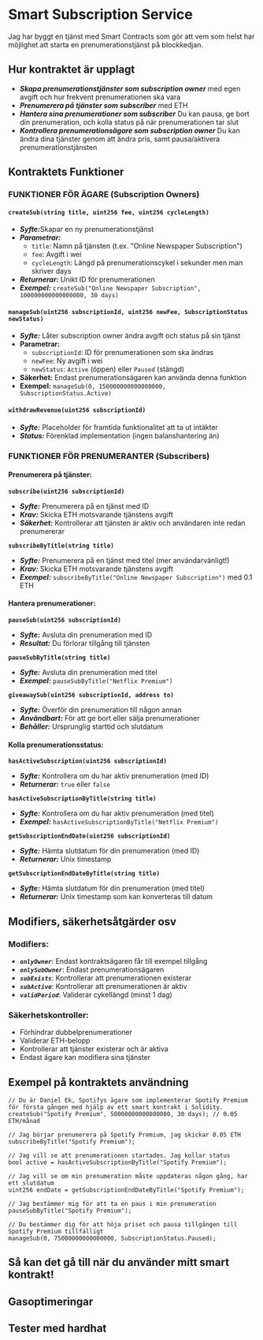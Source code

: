 # Smart Subscription Service

<p>Jag har byggt en tjänst med Smart Contracts som gör att vem som helst har möjlighet att starta en prenumerationstjänst på blockkedjan.</p>

## Hur kontraktet är upplagt

- *<b>Skapa prenumerationstjänster som subscription owner</b>* med egen avgift och hur frekvent prenumerationen ska vara
- *<b>Prenumerera på tjänster som subscriber</b>* med ETH
- *<b>Hantera sina prenumerationer som subscriber</b>* Du kan pausa, ge bort din prenumeration, och kolla status på när prenumerationen tar slut
- *<b>Kontrollera prenumerationsägare som subscription owner</b>* Du kan ändra dina tjänster genom att ändra pris, samt pausa/aktivera prenumerationstjänsten

## Kontraktets Funktioner

### FUNKTIONER FÖR ÄGARE (Subscription Owners)

#### `createSub(string title, uint256 fee, uint256 cycleLength)`
- *<b>Syfte:*</b>Skapar en ny prenumerationstjänst
- *<b>Parametrar:*</b> 
  - `title`: Namn på tjänsten (t.ex. "Online Newspaper Subscription")
  - `fee`: Avgift i wei
  - `cycleLength`: Längd på prenumerationscykel i sekunder men man skriver days
- *<b>Returnerar:*</b> Unikt ID för prenumerationen
- *<b>Exempel:*</b> `createSub("Online Newspaper Subscription", 100000000000000000, 30 days)`

#### `manageSub(uint256 subscriptionId, uint256 newFee, SubscriptionStatus newStatus)`
- *<b>Syfte:*</b> Låter subscription owner ändra avgift och status på sin tjänst
- **Parametrar:**
  - `subscriptionId`: ID för prenumerationen som ska ändras
  - `newFee`: Ny avgift i wei
  - `newStatus`: `Active` (öppen) eller `Paused` (stängd)
- **Säkerhet:** Endast prenumerationsägaren kan använda denna funktion
- **Exempel:** `manageSub(0, 150000000000000000, SubscriptionStatus.Active)`

#### `withdrawRevenue(uint256 subscriptionId)`
- *<b>Syfte:*</b> Placeholder för framtida funktionalitet att ta ut intäkter
- *<b>Status:*</b> Förenklad implementation (ingen balanshantering än)

### FUNKTIONER FÖR PRENUMERANTER (Subscribers)

#### Prenumerera på tjänster:

**`subscribe(uint256 subscriptionId)`**
- *<b>Syfte:*</b> Prenumerera på en tjänst med ID
- *<b>Krav:*</b> Skicka ETH motsvarande tjänstens avgift
- *<b>Säkerhet:*</b> Kontrollerar att tjänsten är aktiv och användaren inte redan prenumererar

**`subscribeByTitle(string title)`**
- *<b>Syfte:*</b> Prenumerera på en tjänst med titel (mer användarvänligt!)
- *<b>Krav:*</b> Skicka ETH motsvarande tjänstens avgift
- *<b>Exempel:*</b> `subscribeByTitle("Online Newspaper Subscription")` med 0.1 ETH

#### Hantera prenumerationer:

**`pauseSub(uint256 subscriptionId)`**
- *<b>Syfte:*</b> Avsluta din prenumeration med ID
- *<b>Resultat:*</b> Du förlorar tillgång till tjänsten

**`pauseSubByTitle(string title)`**
- *<b>Syfte:*</b> Avsluta din prenumeration med titel
- *<b>Exempel:*</b> `pauseSubByTitle("Netflix Premium")`

**`giveawaySub(uint256 subscriptionId, address to)`**
- *<b>Syfte:*</b> Överför din prenumeration till någon annan
- *<b>Användbart:*</b> För att ge bort eller sälja prenumerationer
- *<b>Behåller:*</b> Ursprunglig starttid och slutdatum

#### Kolla prenumerationsstatus:

**`hasActiveSubscription(uint256 subscriptionId)`**
- *<b>Syfte:*</b> Kontrollera om du har aktiv prenumeration (med ID)
- *<b>Returnerar:*</b> `true` eller `false`

**`hasActiveSubscriptionByTitle(string title)`**
- *<b>Syfte:*</b> Kontrollera om du har aktiv prenumeration (med titel)
- *<b>Exempel:*</b> `hasActiveSubscriptionByTitle("Netflix Premium")`

**`getSubscriptionEndDate(uint256 subscriptionId)`**
- *<b>Syfte:*</b> Hämta slutdatum för din prenumeration (med ID)
- *<b>Returnerar:*</b> Unix timestamp

**`getSubscriptionEndDateByTitle(string title)`**
- *<b>Syfte:*</b> Hämta slutdatum för din prenumeration (med titel)
- *<b>Returnerar:*</b> Unix timestamp som kan konverteras till datum

## Modifiers, säkerhetsåtgärder osv

### Modifiers:
- *<b>`onlyOwner`*</b>: Endast kontraktsägaren får till exempel tillgång
- *<b>`onlySubOwner`*</b>: Endast prenumerationsägaren
- *<b>`subExists`*</b>: Kontrollerar att prenumerationen existerar
- *<b>`subActive`*</b>: Kontrollerar att prenumerationen är aktiv
- *<b>`validPeriod`*</b>: Validerar cykellängd (minst 1 dag)

### Säkerhetskontroller:
- Förhindrar dubbelprenumerationer
- Validerar ETH-belopp
- Kontrollerar att tjänster existerar och är aktiva
- Endast ägare kan modifiera sina tjänster

## Exempel på kontraktets användning

```solidity
// Du är Daniel Ek, Spotifys ägare som implementerar Spotify Premium för första gången med hjälp av ett smart kontrakt i Solidity.
createSub("Spotify Premium", 50000000000000000, 30 days); // 0.05 ETH/månad

// Jag börjar prenumerera på Spotify Premium, jag skickar 0.05 ETH
subscribeByTitle("Spotify Premium");

// Jag vill se att prenumerationen startades. Jag kollar status
bool active = hasActiveSubscriptionByTitle("Spotify Premium");

// Jag vill se om min prenumeration måste uppdateras någon gång, har ett slutdatum
uint256 endDate = getSubscriptionEndDateByTitle("Spotify Premium");

// Jag bestämmer mig för att ta en paus i min prenumeration
pauseSubByTitle("Spotify Premium");

// Du bestämmer dig för att höja priset och pausa tillgången till Spotify Premium tillfälligt
manageSub(0, 75000000000000000, SubscriptionStatus.Paused);
```
## Så kan det gå till när du använder mitt smart kontrakt!

## Gasoptimeringar

## Tester med hardhat